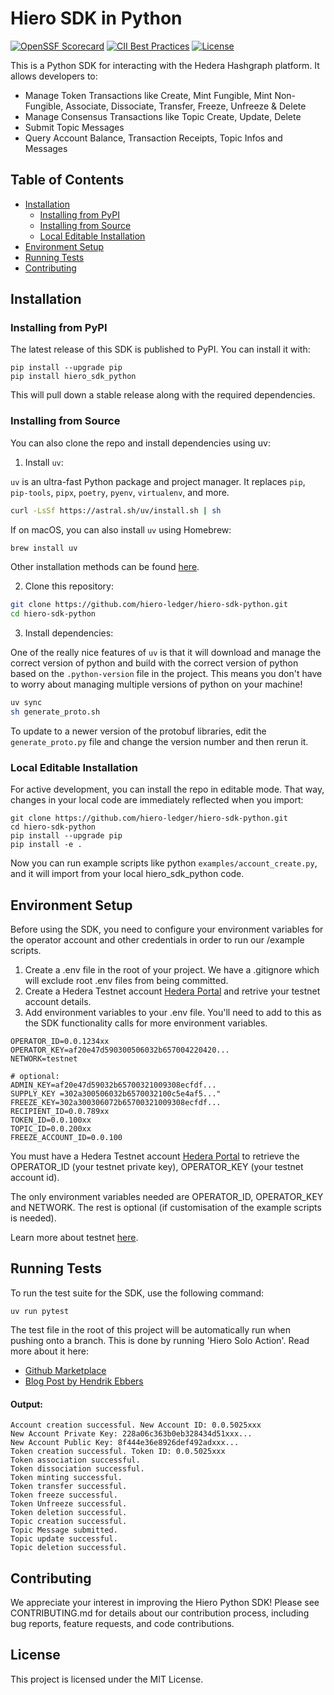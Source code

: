 # Hiero SDK in Python

[![OpenSSF Scorecard](https://api.scorecard.dev/projects/github.com/hiero-ledger/hiero-sdk-python/badge)](https://scorecard.dev/viewer/?uri=github.com/hiero-ledger/hiero-sdk-python)
[![CII Best Practices](https://bestpractices.coreinfrastructure.org/projects/10697/badge)](https://bestpractices.coreinfrastructure.org/projects/10697)
[![License](https://img.shields.io/badge/license-apache2-blue.svg)](LICENSE)

This is a Python SDK for interacting with the Hedera Hashgraph platform. It allows developers to:

- Manage Token Transactions like Create, Mint Fungible, Mint Non-Fungible, Associate, Dissociate, Transfer, Freeze, Unfreeze & Delete
- Manage Consensus Transactions like Topic Create, Update, Delete
- Submit Topic Messages
- Query Account Balance, Transaction Receipts, Topic Infos and Messages

## Table of Contents

- [Installation](#installation)
  - [Installing from PyPI](#installing-from-pypi)
  - [Installing from Source](#installing-from-source)
  - [Local Editable Installation](#local-editable-installation)
- [Environment Setup](#environment-setup)
- [Running Tests](#running-tests)
- [Contributing](#contributing)

## Installation

### Installing from PyPI

The latest release of this SDK is published to PyPI. You can install it with:

```
pip install --upgrade pip
pip install hiero_sdk_python
```

This will pull down a stable release along with the required dependencies.


### Installing from Source

You can also clone the repo and install dependencies using uv:

1. Install `uv`:

`uv` is an ultra-fast Python package and project manager. It replaces `pip`, `pip-tools`, `pipx`, `poetry`, `pyenv`,
`virtualenv`, and more.

```bash
curl -LsSf https://astral.sh/uv/install.sh | sh
```

If on macOS, you can also install `uv` using Homebrew:

```bash
brew install uv
```

Other installation methods can be found [here](https://docs.astral.sh/uv/getting-started/installation/).

2. Clone this repository:

```bash
git clone https://github.com/hiero-ledger/hiero-sdk-python.git
cd hiero-sdk-python
```

3. Install dependencies:

One of the really nice features of `uv` is that it will download and manage the correct version of python and build
with the correct version of python based on the `.python-version`  file in the project. This means you don't have to
worry about managing multiple versions of python on your machine!

```bash
uv sync
sh generate_proto.sh
```

To update to a newer version of the protobuf libraries, edit the `generate_proto.py` file and change the version number
and then rerun it.


### Local Editable Installation

For active development, you can install the repo in editable mode. That way, changes in your local code are immediately reflected when you import:

```
git clone https://github.com/hiero-ledger/hiero-sdk-python.git
cd hiero-sdk-python
pip install --upgrade pip
pip install -e .
```

Now you can run example scripts like python `examples/account_create.py`, and it will import from your local hiero_sdk_python code.


## Environment Setup

Before using the SDK, you need to configure your environment variables for the operator account and other credentials in order to run our /example scripts.

1. Create a .env file in the root of your project. 
We have a .gitignore which will exclude root .env files from being committed. 
2. Create a Hedera Testnet account [Hedera Portal](https://portal.hedera.com/) and retrive your testnet account details.
3. Add environment variables to your .env file. You'll need to add to this as the SDK functionality calls for more environment variables.

```
OPERATOR_ID=0.0.1234xx
OPERATOR_KEY=af20e47d590300506032b657004220420...
NETWORK=testnet

# optional:
ADMIN_KEY=af20e47d59032b65700321009308ecfdf...
SUPPLY_KEY =302a300506032b6570032100c5e4af5..."
FREEZE_KEY=302a300306072b65700321009308ecfdf...
RECIPIENT_ID=0.0.789xx
TOKEN_ID=0.0.100xx
TOPIC_ID=0.0.200xx
FREEZE_ACCOUNT_ID=0.0.100
```

You must have a Hedera Testnet account [Hedera Portal](https://portal.hedera.com/) to retrieve the OPERATOR_ID (your testnet private key), OPERATOR_KEY (your testnet account id).

The only environment variables needed are OPERATOR_ID, OPERATOR_KEY and NETWORK. The rest is optional (if customisation of the example scripts is needed).

Learn more about testnet [here](https://docs.hedera.com/guides/testnet).

## Running Tests

To run the test suite for the SDK, use the following command:
```
uv run pytest 
```

The test file in the root of this project will be automatically run when pushing onto a branch.
This is done by running 'Hiero Solo Action'. Read more about it here:

- [Github Marketplace](https://github.com/marketplace/actions/hiero-solo-action)
- [Blog Post by Hendrik Ebbers](https://dev.to/hendrikebbers/ci-for-hedera-based-projects-2nja)

#### Output:
```
Account creation successful. New Account ID: 0.0.5025xxx
New Account Private Key: 228a06c363b0eb328434d51xxx...
New Account Public Key: 8f444e36e8926def492adxxx...
Token creation successful. Token ID: 0.0.5025xxx
Token association successful.
Token dissociation successful.
Token minting successful.
Token transfer successful.
Token freeze successful.
Token Unfreeze successful.
Token deletion successful.
Topic creation successful.
Topic Message submitted.
Topic update successful.
Topic deletion successful.
```

## Contributing

We appreciate your interest in improving the Hiero Python SDK! Please see CONTRIBUTING.md for details about our contribution process, including bug reports, feature requests, and code contributions.

## License

This project is licensed under the MIT License.
